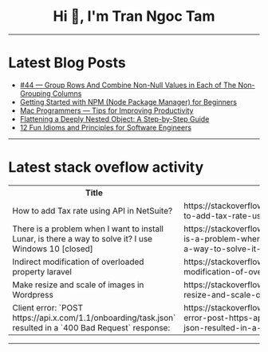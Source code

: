 <h1 align="center">Hi 👋, I'm Tran Ngoc Tam</h1>

---

# Latest Blog Posts 
<!-- BLOG-POST-LIST:START -->
- [#44 — Group Rows And Combine Non-Null Values in Each of The Non-Grouping Columns](https://dev.to/judith677/44-group-rows-and-combine-non-null-values-in-each-of-the-non-grouping-columns-1lce)
- [Getting Started with NPM &lpar;Node Package Manager&rpar; for Beginners](https://dev.to/dhananjaywarade/getting-started-with-npm-node-package-manager-for-beginners-13m)
- [Mac Programmers — Tips for Improving Productivity](https://dev.to/violet_alexander_a4a3e5dd/mac-programmers-tips-for-improving-productivity-191e)
- [Flattening a Deeply Nested Object: A Step-by-Step Guide](https://dev.to/dey24/flattening-a-deeply-nested-object-a-step-by-step-guide-163g)
- [12 Fun Idioms and Principles for Software Engineers](https://dev.to/madelgeek/12-fun-idioms-and-principles-for-software-engineers-1lfj)
<!-- BLOG-POST-LIST:END -->

---

# Latest stack oveflow activity
<table>
  <tr><th>Title</th><th>Link</th></tr>
  <!-- STACKOVERFLOW:START --><tr><td>How to add Tax rate using API in NetSuite?</td><td>https://stackoverflow.com/questions/78864456/how-to-add-tax-rate-using-api-in-netsuite</td></tr><tr><td>There is a problem when I want to install Lunar, is there a way to solve it? I use Windows 10 [closed]</td><td>https://stackoverflow.com/questions/78864388/there-is-a-problem-when-i-want-to-install-lunar-is-there-a-way-to-solve-it-i-u</td></tr><tr><td>Indirect modification of overloaded property laravel</td><td>https://stackoverflow.com/questions/78864364/indirect-modification-of-overloaded-property-laravel</td></tr><tr><td>Make resize and scale of images in Wordpress</td><td>https://stackoverflow.com/questions/78864287/make-resize-and-scale-of-images-in-wordpress</td></tr><tr><td>Client error: `POST https://api.x.com/1.1/onboarding/task.json` resulted in a `400 Bad Request` response:</td><td>https://stackoverflow.com/questions/78864188/client-error-post-https-api-x-com-1-1-onboarding-task-json-resulted-in-a-4</td></tr><!-- STACKOVERFLOW:END -->
</table>

---


